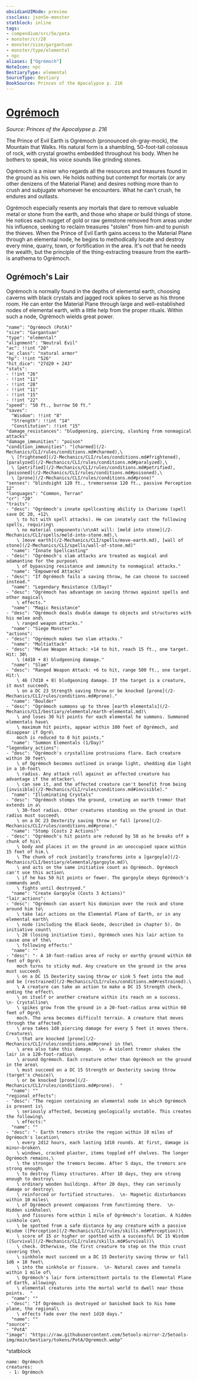 ```yaml
---
obsidianUIMode: preview
cssclass: json5e-monster
statblock: inline
tags:
- compendium/src/5e/pota
- monster/cr/20
- monster/size/gargantuan
- monster/type/elemental
- npc
aliases: ["Ogrémoch"]
NoteIcon: npc
BestiaryType: elemental
SourceType: Bestiary
BookSource: Princes of the Apocalypse p. 216
---
```

# [Ogrémoch](2-Mechanics/CLI/bestiary/npc/ogremoch-pota.md)
*Source: Princes of the Apocalypse p. 216*  

The Prince of Evil Earth is Ogrémoch (pronounced oh-gray-mock), the Mountain that Walks. His natural form is a shambling, 50-foot-tall colossus of rock, with crystal growths embedded throughout his body. When he bothers to speak, his voice sounds like grinding stones.

Ogrémoch is a miser who regards all the resources and treasures found in the ground as his own. He holds nothing but contempt for mortals (or any other denizens of the Material Plane) and desires nothing more than to crush and subjugate whomever he encounters. What he can't crush, he endures and outlasts.

Ogrémoch especially resents any mortals that dare to remove valuable metal or stone from the earth, and those who shape or build things of stone. He notices each nugget of gold or raw gemstone removed from areas under his influence, seeking to reclaim treasures "stolen" from him-and to punish the thieves. When the Prince of Evil Earth gains access to the Material Plane through an elemental node, he begins to methodically locate and destroy every mine, quarry, town, or fortification in the area. It's not that he needs the wealth, but the principle of the thing-extracting treasure from the earth-is anathema to Ogrémoch.

## Ogrémoch's Lair

Ogrémoch is normally found in the depths of elemental earth, choosing caverns with black crystals and jagged rock spikes to serve as his throne room. He can enter the Material Plane through large and well-established nodes of elemental earth, with a little help from the proper rituals. Within such a node, Ogrémoch wields great power.

```statblock
"name": "Ogrémoch (PotA)"
"size": "Gargantuan"
"type": "elemental"
"alignment": "Neutral Evil"
"ac": !!int "20"
"ac_class": "natural armor"
"hp": !!int "526"
"hit_dice": "27d20 + 243"
"stats":
- !!int "26"
- !!int "11"
- !!int "28"
- !!int "11"
- !!int "15"
- !!int "22"
"speed": "50 ft., burrow 50 ft."
"saves":
  "Wisdom": !!int "8"
  "Strength": !!int "14"
  "Constitution": !!int "15"
"damage_resistances": "bludgeoning, piercing, slashing from nonmagical attacks"
"damage_immunities": "poison"
"condition_immunities": "[charmed](/2-Mechanics/CLI/rules/conditions.md#charmed),\
  \ [frightened](/2-Mechanics/CLI/rules/conditions.md#frightened), [paralyzed](/2-Mechanics/CLI/rules/conditions.md#paralyzed),\
  \ [petrified](/2-Mechanics/CLI/rules/conditions.md#petrified), [poisoned](/2-Mechanics/CLI/rules/conditions.md#poisoned),\
  \ [prone](/2-Mechanics/CLI/rules/conditions.md#prone)"
"senses": "blindsight 120 ft., tremorsense 120 ft., passive Perception 12"
"languages": "Common, Terran"
"cr": "20"
"traits":
- "desc": "Ogrémoch's innate spellcasting ability is Charisma (spell save DC 20, +12\
    \ to hit with spell attacks). He can innately cast the following spells, requiring\
    \ no material components:\n\nAt will: [meld into stone](/2-Mechanics/CLI/spells/meld-into-stone.md),\
    \ [move earth](/2-Mechanics/CLI/spells/move-earth.md), [wall of stone](/2-Mechanics/CLI/spells/wall-of-stone.md)"
  "name": "Innate Spellcasting"
- "desc": "Ogrémoch's slam attacks are treated as magical and adamantine for the purpose\
    \ of bypassing resistance and immunity to nonmagical attacks."
  "name": "Empowered Attacks"
- "desc": "If Ogrémoch fails a saving throw, he can choose to succeed instead."
  "name": "Legendary Resistance (3/Day)"
- "desc": "Ogrémoch has advantage on saving throws against spells and other magical\
    \ effects."
  "name": "Magic Resistance"
- "desc": "Ogrémoch deals double damage to objects and structures with his melee and\
    \ ranged weapon attacks."
  "name": "Siege Monster"
"actions":
- "desc": "Ogrémoch makes two slam attacks."
  "name": "Multiattack"
- "desc": "Melee Weapon Attack: +14 to hit, reach 15 ft., one target. Hit: 30\
    \ (4d10 + 8) bludgeoning damage."
  "name": "Slam"
- "desc": "Ranged Weapon Attack: +6 to hit, range 500 ft., one target. Hit:\
    \ 46 (7d10 + 8) bludgeoning damage. If the target is a creature, it must succeed\
    \ on a DC 23 Strength saving throw or be knocked [prone](/2-Mechanics/CLI/rules/conditions.md#prone)."
  "name": "Boulder"
- "desc": "Ogrémoch summons up to three [earth elementals](/2-Mechanics/CLI/bestiary/elemental/earth-elemental.md)\
    \ and loses 30 hit points for each elemental he summons. Summoned elementals have\
    \ maximum hit points, appear within 100 feet of Ogrémoch, and disappear if Ogré\
    moch is reduced to 0 hit points."
  "name": "Summon Elementals (1/Day)"
"legendary_actions":
- "desc": "Ogrémoch's crystalline protrusions flare. Each creature within 30 feet\
    \ of Ogrémoch becomes outlined in orange light, shedding dim light in a 10-foot\
    \ radius. Any attack roll against an affected creature has advantage if the attacker\
    \ can see it, and the affected creature can't benefit from being [invisible](/2-Mechanics/CLI/rules/conditions.md#invisible)."
  "name": "Illuminating Crystals"
- "desc": "Ogrémoch stomps the ground, creating an earth tremor that extends in a\
    \ 30-foot radius. Other creatures standing on the ground in that radius must succeed\
    \ on a DC 23 Dexterity saving throw or fall [prone](/2-Mechanics/CLI/rules/conditions.md#prone)."
  "name": "Stomp (Costs 2 Actions)"
- "desc": "Ogrémoch's hit points are reduced by 50 as he breaks off a chunk of his\
    \ body and places it on the ground in an unoccupied space within 15 feet of him.\
    \ The chunk of rock instantly transforms into a [gargoyle](/2-Mechanics/CLI/bestiary/elemental/gargoyle.md)\
    \ and acts on the same initiative count as Ogrémoch. Ogrémoch can't use this action\
    \ if he has 50 hit points or fewer. The gargoyle obeys Ogrémoch's commands and\
    \ fights until destroyed."
  "name": "Create Gargoyle (Costs 3 Actions)"
"lair_actions":
- "desc": "Ogrémoch can assert his dominion over the rock and stone around him to\
    \ take lair actions on the Elemental Plane of Earth, or in any elemental earth\
    \ node (including the Black Geode, described in chapter 5). On initiative count\
    \ 20 (losing initiative ties), Ogrémoch uses his lair action to cause one of the\
    \ following effects:"
  "name": ""
- "desc": "- A 10-foot-radius area of rocky or earthy ground within 60 feet of Ogré\
    moch turns to sticky mud. Any creature on the ground in the area must succeed\
    \ on a DC 15 Dexterity saving throw or sink 5 feet into the mud and be [restrained](/2-Mechanics/CLI/rules/conditions.md#restrained).\
    \ A creature can take an action to make a DC 15 Strength check, ending the effect\
    \ on itself or another creature within its reach on a success.  \n- Crystalline\
    \ spikes grow from the ground in a 20-foot-radius area within 60 feet of Ogré\
    moch. The area becomes difficult terrain. A creature that moves through the affected\
    \ area takes 1d8 piercing damage for every 5 feet it moves there. Creatures\
    \ that are knocked [prone](/2-Mechanics/CLI/rules/conditions.md#prone) in the\
    \ area also take this damage.  \n- A violent tremor shakes the lair in a 120-foot-radius\
    \ around Ogrémoch. Each creature other than Ogrémoch on the ground in the area\
    \ must succeed on a DC 15 Strength or Dexterity saving throw (target's choice)\
    \ or be knocked [prone](/2-Mechanics/CLI/rules/conditions.md#prone).  "
  "name": ""
"regional_effects":
- "desc": "The region containing an elemental node in which Ogrémoch is present is\
    \ seriously affected, becoming geologically unstable. This creates the following\
    \ effects:"
  "name": ""
- "desc": "- Earth tremors strike the region within 10 miles of Ogrémoch's location\
    \ every 2d12 hours, each lasting 1d10 rounds. At first, damage is minor—broken\
    \ windows, cracked plaster, items toppled off shelves. The longer Ogrémoch remains,\
    \ the stronger the tremors become. After 5 days, the tremors are strong enough\
    \ to destroy flimsy structures. After 10 days, they are strong enough to destroy\
    \ ordinary wooden buildings. After 20 days, they can seriously damage or destroy\
    \ reinforced or fortified structures.  \n- Magnetic disturbances within 10 miles\
    \ of Ogrémoch prevent compasses from functioning there.  \n- Hidden sinkholes\
    \ and fissures form within 1 mile of Ogrémoch's location. A hidden sinkhole can\
    \ be spotted from a safe distance by any creature with a passive Wisdom ([Perception](/2-Mechanics/CLI/rules/skills.md#Perception))\
    \ score of 15 or higher or spotted with a successful DC 15 Wisdom ([Survival](/2-Mechanics/CLI/rules/skills.md#Survival))\
    \ check. Otherwise, the first creature to step on the thin crust covering the\
    \ sinkhole must succeed on a DC 15 Dexterity saving throw or fall 1d6 × 10 feet\
    \ into the sinkhole or fissure.  \n- Natural caves and tunnels within 1 mile of\
    \ Ogrémoch's lair form intermittent portals to the Elemental Plane of Earth, allowing\
    \ elemental creatures into the mortal world to dwell near those points.  "
  "name": ""
- "desc": "If Ogrémoch is destroyed or banished back to his home plane, the regional\
    \ effects fade over the next 1d10 days."
  "name": ""
"source":
- "PotA"
"image": "https://raw.githubusercontent.com/5etools-mirror-2/5etools-img/main/bestiary/tokens/PotA/Ogremoch.webp"
```
^statblock

```encounter-table
name: Ogrémoch
creatures:
 - 1: Ogrémoch
```